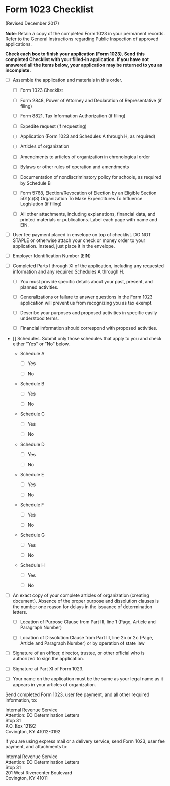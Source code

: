 # Form 1023 Checklist

(Revised December 2017)

**Note**: Retain a copy of the completed Form 1023 in your permanent records. Refer to the General Instructions regarding Public Inspection of approved applications.

**Check each box to finish your application (Form 1023). Send this completed Checklist with your filled-in application. If you have not answered all the items below, your application may be returned to you as incomplete.**

- [ ] Assemble the application and materials in this order.

  - [ ] Form 1023 Checklist

  - [ ] Form 2848, Power of Attorney and Declaration of Representative (if filing)

  - [ ] Form 8821, Tax Information Authorization (if filing)

  - [ ] Expedite request (if requesting)

  - [ ] Application (Form 1023 and Schedules A through H, as required)

  - [ ] Articles of organization

  - [ ] Amendments to articles of organization in chronological order

  - [ ] Bylaws or other rules of operation and amendments

  - [ ] Documentation of nondiscriminatory policy for schools, as required by Schedule B

  - [ ] Form 5768, Election/Revocation of Election by an Eligible Section 501(c)(3) Organization To Make Expenditures To Influence Legislation (if filing)

  - [ ] All other attachments, including explanations, financial data, and printed materials or publications. Label each page with name and EIN.

- [ ] User fee payment placed in envelope on top of checklist. DO NOT STAPLE or otherwise attach your check or money order to your application. Instead, just place it in the envelope.

- [ ] Employer Identification Number (EIN)

- [ ] Completed Parts I through XI of the application, including any requested information and any required Schedules A through H.

  - [ ] You must provide specific details about your past, present, and planned activities.

  - [ ] Generalizations or failure to answer questions in the Form 1023 application will prevent us from recognizing you as tax exempt.

  - [ ] Describe your purposes and proposed activities in specific easily understood terms.

  - [ ] Financial information should correspond with proposed activities.

- []  Schedules. Submit only those schedules that apply to you and check either "Yes" or "No" below.

  - Schedule A

    - [ ] Yes

    - [ ] No

  - Schedule B

    - [ ] Yes

    - [ ] No

  - Schedule C

    - [ ] Yes

    - [ ] No

  - Schedule D

    - [ ] Yes

    - [ ] No

  - Schedule E

    - [ ] Yes

    - [ ] No

  - Schedule F

    - [ ] Yes

    - [ ] No

  - Schedule G

    - [ ] Yes

    - [ ] No

  - Schedule H

    - [ ] Yes

    - [ ] No

- [ ] An exact copy of your complete articles of organization (creating document). Absence of the proper purpose and dissolution clauses is the number one reason for delays in the issuance of determination letters.

  - [ ] Location of Purpose Clause from Part III, line 1 (Page, Article and Paragraph Number)

  - [ ] Location of Dissolution Clause from Part III, line 2b or 2c (Page, Article and Paragraph Number) or by operation of state law

- [ ] Signature of an officer, director, trustee, or other official who is authorized to sign the application.

- [ ]  Signature at Part XI of Form 1023.

- [ ] Your name on the application must be the same as your legal name as it appears in your articles of organization.

Send completed Form 1023, user fee payment, and all other required information, to:

Internal Revenue Service  
Attention: EO Determination Letters  
Stop 31  
P.O. Box 12192  
Covington, KY 41012-0192

If you are using express mail or a delivery service, send Form 1023, user fee payment, and attachments to:

Internal Revenue Service  
Attention: EO Determination Letters  
Stop 31  
201 West Rivercenter Boulevard  
Covington, KY 41011
